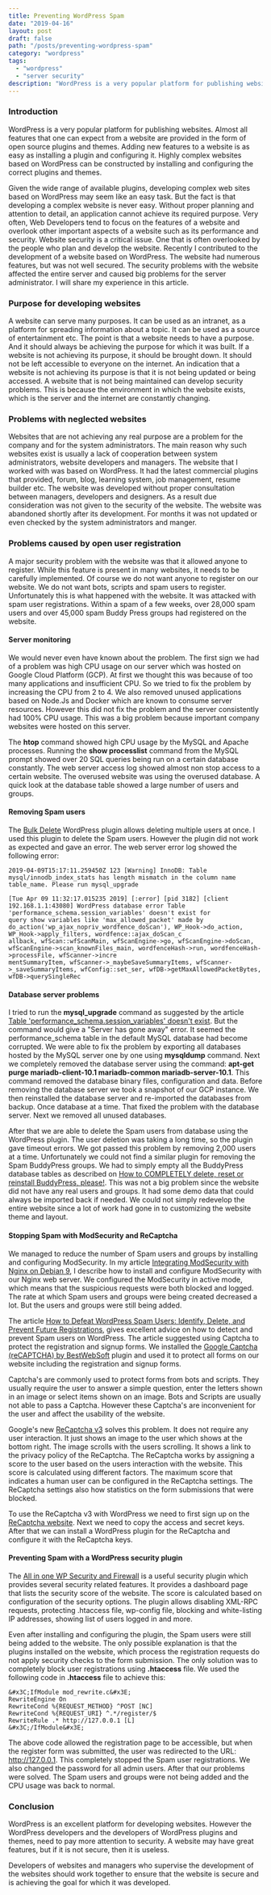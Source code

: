 ```yaml
---
title: Preventing WordPress Spam
date: "2019-04-16"
layout: post
draft: false
path: "/posts/preventing-wordpress-spam"
category: "wordpress"
tags:
  - "wordpress"
  - "server security"
description: "WordPress is a very popular platform for publishing websites. Almost all features that one can expect from a website are provided in the form of open source plugins and themes. Adding new features to a website is as easy as installing a plugin and configuring it."
---
```


### Introduction
WordPress is a very popular platform for publishing websites. Almost all features that one can expect from a website are provided in the form of open source plugins and themes. Adding new features to a website is as easy as installing a plugin and configuring it. Highly complex websites based on WordPress can be constructed by installing and configuring the correct plugins and themes.

Given the wide range of available plugins, developing complex web sites based on WordPress may seem like an easy task. But the fact is that developing a complex website is never easy. Without proper planning and attention to detail, an application cannot achieve its required purpose. Very often, Web Developers tend to focus on the features of a website and overlook other important aspects of a website such as its performance and security. Website security is a critical issue. One that is often overlooked by the people who plan and develop the website. Recently I contributed to the development of a website based on WordPress. The website had numerous features, but was not well secured. The security problems with the website affected the entire server and caused big problems for the server administrator. I will share my experience in this article.

### Purpose for developing websites
A website can serve many purposes. It can be used as an intranet, as a platform for spreading information about a topic. It can be used as a source of entertainment etc. The point is that a website needs to have a purpose. And it should always be achieving the purpose for which it was built. If a website is not achieving its purpose, it should be brought down. It should not be left accessible to everyone on the internet. An indication that a website is not achieving its purpose is that it is not being updated or being accessed. A website that is not being maintained can develop security problems. This is because the environment in which the website exists, which is the server and the internet are constantly changing.

### Problems with neglected websites
Websites that are not achieving any real purpose are a problem for the company and for the system administrators. The main reason why such websites exist is usually a lack of cooperation between system administrators, website developers and managers. The website that I worked with was based on WordPress. It had the latest commercial plugins that provided, forum, blog, learning system, job management, resume builder etc. The website was developed without proper consultation between managers, developers and designers. As a result due consideration was not given to the security of the website. The website was abandoned shortly after its development. For months it was not updated or even checked by the system administrators and manger.

### Problems caused by open user registration
A major security problem with the website was that it allowed anyone to register. While this feature is present in many websites, it needs to be carefully implemented. Of course we do not want anyone to register on our website. We do not want bots, scripts and spam users to register. Unfortunately this is what happened with the website. It was attacked with spam user registrations. Within a spam of a few weeks, over 28,000 spam users and over 45,000 spam Buddy Press groups had registered on the website.

#### Server monitoring
We would never even have known about the problem. The first sign we had of a problem was high CPU usage on our server which was hosted on Google Cloud Platform (GCP). At first we thought this was because of too many applications and insufficient CPU. So we tried to fix the problem by increasing the CPU from 2 to 4. We also removed unused applications based on Node.Js and Docker which are known to consume server resources. However this did not fix the problem and the server consistently had 100% CPU usage. This was a big problem because important company websites were hosted on this server.

The **htop** command showed high CPU usage by the MySQL and Apache processes. Running the **show processlist** command from the MySQL prompt showed over 20 SQL queries being run on a certain database constantly. The web server access log showed almost non stop access to a certain website. The overused website was using the overused database. A quick look at the database table showed a large number of users and groups.

#### Removing Spam users
The [Bulk Delete](https://wordpress.org/plugins/bulk-delete/) WordPress plugin allows deleting multiple users at once. I used this plugin to delete the Spam users. However the plugin did not work as expected and gave an error. The web server error log showed the following error:

```
2019-04-09T15:17:11.259450Z 123 [Warning] InnoDB: Table mysql/innodb_index_stats has length mismatch in the column name table_name. Please run mysql_upgrade

[Tue Apr 09 11:32:17.015235 2019] [:error] [pid 3182] [client 192.168.1.1:43080] WordPress database error Table 'performance_schema.session_variables' doesn't exist for
query show variables like 'max_allowed_packet' made by do_action('wp_ajax_nopriv_wordfence_doScan'), WP_Hook->do_action, WP_Hook->apply_filters, wordfence::ajax_doScan_c
allback, wfScan::wfScanMain, wfScanEngine->go, wfScanEngine->doScan, wfScanEngine->scan_knownFiles_main, wordfenceHash->run, wordfenceHash->processFile, wfScanner->incre
mentSummaryItem, wfScanner->_maybeSaveSummaryItems, wfScanner->_saveSummaryItems, wfConfig::set_ser, wfDB->getMaxAllowedPacketBytes, wfDB->querySingleRec
```

#### Database server problems
I tried to run the **mysql_upgrade** command as suggested by the article [Table 'performance_schema.session_variables' doesn't exist](https://stackoverflow.com/questions/31967527/table-performance-schema-session-variables-doesnt-exist). But the command would give a "Server has gone away" error. It seemed the performance_schema table in the default MySQL database had become corrupted. We were able to fix the problem by exporting all databases hosted by the MySQL server one by one using **mysqldump** command. Next we completely removed the database server using the command: **apt-get purge mariadb-client-10.1 mariadb-common mariadb-server-10.1**. This command removed the database binary files, configuration and data. Before removing the database server we took a snapshot of our GCP instance. We then reinstalled the database server and re-imported the databases from backup. Once database at a time. That fixed the problem with the database server. Next we removed all unused databases.

After that we are able to delete the Spam users from database using the WordPress plugin. The user deletion was taking a long time, so the plugin gave timeout errors. We got passed this problem by removing 2,000 users at a time. Unfortunately we could not find a similar plugin for removing the Spam BuddyPress groups. We had to simply empty all the BuddyPress database tables as described on [How to COMPLETELY delete, reset or reinstall BuddyPress, please!](https://buddypress.org/support/topic/how-to-completely-delete-reset-or-reinstall-buddypress-please/). This was not a big problem since the website did not have any real users and groups. It had some demo data that could always be imported back if needed. We could not simply redevelop the entire website since a lot of work had gone in to customizing the website theme and layout.

#### Stopping Spam with ModSecurity and ReCaptcha
We managed to reduce the number of Spam users and groups by installing and configuring ModSecurity. In my article [Integrating ModSecurity with Nginx on Debian 9](/posts/integrating-modsecurity-with-nginx-on-debian-9), I describe how to install and configure ModSecurity with our Nginx web server. We configured the ModSecurity in active mode, which means that the suspicious requests were both blocked and logged. The rate at which Spam users and groups were being created decreased a lot. But the users and groups were still being added.

The article [How to Defeat WordPress Spam Users: Identify, Delete, and Prevent Future Registrations](https://www.elegantthemes.com/blog/tips-tricks/how-to-defeat-wordpress-spam-users-identify-delete-and-prevent-future-registrations), gives excellent advice on how to detect and prevent Spam users on WordPress. The article suggested using Captcha to protect the registration and signup forms. We installed the [Google Captcha (reCAPTCHA) by BestWebSoft](https://wordpress.org/plugins/google-captcha/) plugin and used it to protect all forms on our website including the registration and signup forms.

Captcha's are commonly used to protect forms from bots and scripts. They usually require the user to answer a simple question, enter the letters shown in an image or select items shown on an image. Bots and Scripts are usually not able to pass a Captcha. However these Captcha's are inconvenient for the user and affect the usability of the website.

Google's new [ReCaptcha v3](https://www.google.com/recaptcha/intro/v3.html) solves this problem. It does not require any user interaction. It just shows an image to the user which shows at the bottom right. The image scrolls with the users scrolling. It shows a link to the privacy policy of the ReCaptcha. The ReCaptcha works by assigning a score to the user based on the users interaction with the website. This score is calculated using different factors. The maximum score that indicates a human user can be configured in the ReCaptcha settings. The ReCaptcha settings also how statistics on the form submissions that were blocked.

To use the ReCaptcha v3 with WordPress we need to first sign up on the [ReCaptcha website](https://www.google.com/recaptcha/intro/v3.html). Next we need to copy the access and secret keys. After that we can install a WordPress plugin for the ReCaptcha and configure it with the ReCaptcha keys.

#### Preventing Spam with a WordPress security plugin
The [All in one WP Security and Firewall](https://wordpress.org/plugins/all-in-one-wp-security-and-firewall) is a useful security plugin which provides several security related features. It provides a dashboard page that lists the security score of the website. The score is calculated based on configuration of the security options. The plugin allows disabling XML-RPC requests, protecting .htaccess file, wp-config file, blocking and white-listing IP addresses, showing list of users logged in and more.

Even after installing and configuring the plugin, the Spam users were still being added to the website. The only possible explanation is that the plugins installed on the website, which process the registration requests do not apply security checks to the form submission. The only solution was to completely block user registrations using **.htaccess** file. We used the following code in **.htaccess** file to achieve this:

```
&#x3C;IfModule mod_rewrite.c&#x3E;
RewriteEngine On
RewriteCond %{REQUEST_METHOD} ^POST [NC]
RewriteCond %{REQUEST_URI} ^.*/register/$
RewriteRule .* http://127.0.0.1 [L]
&#x3C;/IfModule&#x3E;
```

The above code allowed the registration page to be accessible, but when the register form was submitted, the user was redirected to the URL: http://127.0.0.1. This completely stopped the Spam user registrations. We also changed the password for all admin users. After that our problems were solved. The Spam users and groups were not being added and the CPU usage was back to normal.

### Conclusion
WordPress is an excellent platform for developing websites. However the WordPress developers and the developers of WordPress plugins and themes, need to pay more attention to security. A website may have great features, but if it is not secure, then it is useless.

Developers of websites and managers who supervise the development of the websites should work together to ensure that the website is secure and is achieving the goal for which it was developed.

